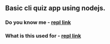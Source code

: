 ## Basic cli quiz app using nodejs.

### Do you know me - [repl link](https://repl.it/@GaneshKumar13/Do-you-know-me?embed=1&publish=true)

### What is this used for - [repl link](https://repl.it/@GaneshKumar13/What-Is-This-Used-For?embed=1&publish=true)
